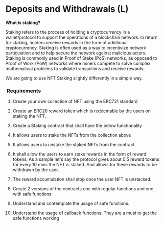 # Deposits and Withdrawals (L)

**What is staking?**

Staking refers to the process of holding a cryptocurrency in a wallet/protocol to support the operations of a blockchain network. In return for staking, holders receive rewards in the form of additional cryptocurrency. Staking is often used as a way to incentivize network participation and to help secure the network against malicious actors. Staking is commonly used in Proof of Stake (PoS) networks, as opposed to Proof of Work (PoW) networks where miners compete to solve complex mathematical problems to validate transactions and receive rewards.

We are going to use NFT Staking slightly differently in a simple way.
 

###  Requirements

1. Create your own collection of NFT using the ERC721 standard

2. Create an ERC20 reward token which is redeemable by the users on staking the NFT.

3. Create a Staking contract that shall have the below functionality

4. It allows users to stake the NFTs from the collection above

5. It allows users to unstake the staked NFTs from the contract.

6. It shall allow the users to earn stake rewards in the form of reward tokens. As a sample let's say the protocol gives about 0.5 reward tokens for every 10 mins the NFT is staked. And allows for these rewards to be withdrawn by the user.

7. The reward accumulation shall stop once the user NFT is unstacked.

8. Create 2 versions of the contracts one with regular functions and one with safe functions

9. Understand and contemplate the usage of safe functions.

10. Understand the usage of callback functions. They are a must to get the safe functions working
